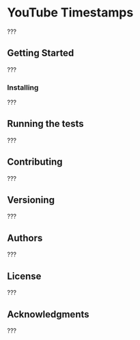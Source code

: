 # YouTube Timestamps

???

## Getting Started

???

### Installing

???

## Running the tests

???

## Contributing

???

## Versioning

???

## Authors

???

## License

???

## Acknowledgments

???
